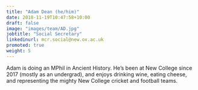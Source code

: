 ```yaml
---
title: "Adam Dean (he/him)"
date: 2018-11-19T10:47:58+10:00
draft: false
image: "images/team/AD.jpg"
jobtitle: "Social Secretary"
linkedinurl: mcr.social@new.ox.ac.uk
promoted: true
weight: 5
---
```


Adam is doing an MPhil in Ancient History. He’s been at New College since 2017 (mostly as an undergrad), and enjoys drinking wine, eating cheese, and representing the mighty New College cricket and football teams.
